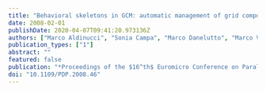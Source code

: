 ```yaml
---
title: "Behavioral skeletons in GCM: automatic management of grid components,"
date: 2008-02-01
publishDate: 2020-04-07T09:41:20.973136Z
authors: ["Marco Aldinucci", "Sonia Campa", "Marco Danelutto", "Marco Vanneschi", "Peter Kilpatrick", "Patrizio Dazzi", "Domenico Laforenza", "Nicola Tonellotto"]
publication_types: ["1"]
abstract: ""
featured: false
publication: "*Proceedings of the $16^th$ Euromicro Conference on Parallel, Distributed and Network-based Processing (PDP 2008)*"
doi: "10.1109/PDP.2008.46"
---
```


